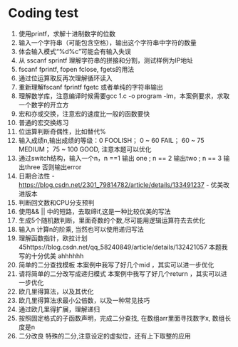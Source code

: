 # Coding test
0001. 使用printf，求解十进制数字的位数
0002. 输入一个字符串（可能包含空格），输出这个字符串中字符的数量
0003. 体会输入模式“%d%c”可能会有输入失误
0004. 从 sscanf sprintf 理解字符串的拼接和分割，测试样例为IP地址
0005. fscanf fprintf, fopen fclose, fgets的用法
0006. 通过位运算取反再次理解循环读入
0007. 重新理解fscanf fprintf fgetc 或者单纯的字符串输出
0008. 理解数学库，注意编译时候需要gcc 1.c -o program -lm，本案例要求，求取一个数字的开立方
0009. 宏和亦或交换，注意宏的速度比一般的函数要快
0010. 普通的宏交换练习
0011. 位运算判断奇偶性，比如替代%
0012. 输入成绩n,输出成绩的等级：0 FOOLISH； 0 ~ 60 FAIL； 60 ~ 75 MEDIUM； 75 ~ 100 GOOD, 注意本题可以优化
0013. 通过switch结构，输入一个n，n ==1 输出 one ; n == 2 输出two ; n == 3 输出three 否则输出error
0014. 日期合法性 - https://blog.csdn.net/2301_79814782/article/details/133491237 - 优美改进版本
0015. 判断回文数和CPU分支预判
0016. 使用&& || 中的短路，去取缔if,这是一种比较优美的写法
0017. 生成5个随机数判断，里面奇数的个数,尽可能用逻辑运算符去去优化
0018. 输入n 计算n的阶乘, 当然也可以使用递归写法
0019. 理解函数指针，欧拉计划45https://blog.csdn.net/qq_58240849/article/details/132421057 本题我写的十分优美 ahhhhhh
0020. 简单的二分查找模板 本案例中我写了好几个mid ，其实可以进一步优化
0021. 请将简单的二分改写成递归模式 本案例中我写了好几个return ，其实可以进一步优化
0022. 欧几里得算法，以及其优化
0023. 欧几里得算法求最小公倍数，以及一种常见技巧
0024. 通过欧几里得扩展，理解递归
0025. 按照固定格式的子函数声明，完成二分查找, 在数组arr里面寻找数字x, 数组长度是n
0026. 二分改良 特殊的二分,注意设定的虚拟位，还有上下取整的应用
